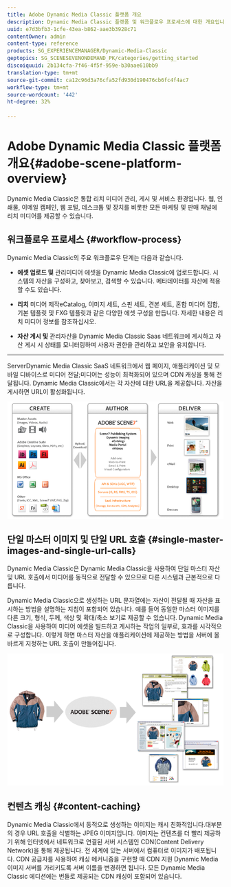 ```yaml
---
title: Adobe Dynamic Media Classic 플랫폼 개요
description: Dynamic Media Classic 플랫폼 및 워크플로우 프로세스에 대한 개요입니다.
uuid: e7d3bfb3-1cfe-43ea-b862-aae3b3928c71
contentOwner: admin
content-type: reference
products: SG_EXPERIENCEMANAGER/Dynamic-Media-Classic
geptopics: SG_SCENESEVENONDEMAND_PK/categories/getting_started
discoiquuid: 2b134cfa-7f46-4f5f-959e-b30aae610bb9
translation-type: tm+mt
source-git-commit: ca12c96d3a76cfa52fd930d190476cb6fc4f4ac7
workflow-type: tm+mt
source-wordcount: '442'
ht-degree: 32%

---
```



# Adobe Dynamic Media Classic 플랫폼 개요{#adobe-scene-platform-overview}

Dynamic Media Classic은 통합 리치 미디어 관리, 게시 및 서비스 환경입니다. 웹, 인쇄물, 이메일 캠페인, 웹 포털, 데스크톱 및 장치를 비롯한 모든 마케팅 및 판매 채널에 리치 미디어를 제공할 수 있습니다.

## 워크플로우 프로세스 {#workflow-process}

Dynamic Media Classic의 주요 워크플로우 단계는 다음과 같습니다.

* **에셋 업로드 및**
관리미디어 에셋을 Dynamic Media Classic에 업로드합니다. 시스템의 자산을 구성하고, 찾아보고, 검색할 수 있습니다. 메타데이터를 자산에 적용할 수도 있습니다.

* **리치**
미디어 제작eCatalog, 이미지 세트, 스핀 세트, 견본 세트, 혼합 미디어 집합, 기본 템플릿 및 FXG 템플릿과 같은 다양한 에셋 구성을 만듭니다. 자세한 내용은 리치 미디어 정보를 참조하십시오.

* **자산 게시 및**
관리자산을 Dynamic Media Classic Saas 네트워크에 게시하고 자산 게시 시 상태를 모니터링하며 사용자 권한을 관리하고 보안을 유지합니다.

* ****
ServerDynamic Media Classic SaaS 네트워크에서 웹 페이지, 애플리케이션 및 모바일 디바이스로 미디어 전달;미디어는 성능이 최적화되어 있으며 CDN 캐싱을 통해 전달됩니다. Dynamic Media Classic에서는 각 자산에 대한 URL을 제공합니다. 자산을 게시하면 URL이 활성화됩니다.

![Dynamic Media Classic 워크플로우 프로세스](/help/assets/gs_workflow.png)

## 단일 마스터 이미지 및 단일 URL 호출 {#single-master-images-and-single-url-calls}

Dynamic Media Classic은 Dynamic Media Classic을 사용하여 단일 마스터 자산 및 URL 호출에서 미디어를 동적으로 전달할 수 있으므로 다른 시스템과 근본적으로 다릅니다.

Dynamic Media Classic으로 생성하는 URL 문자열에는 자산이 전달될 때 자산을 표시하는 방법을 설명하는 지침이 포함되어 있습니다. 예를 들어 동일한 마스터 이미지를 다른 크기, 형식, 두께, 색상 및 확대/축소 보기로 제공할 수 있습니다. Dynamic Media Classic을 사용하여 미디어 에셋을 빌드하고 게시하는 작업의 일부로, 효과를 시각적으로 구성합니다. 이렇게 하면 마스터 자산을 애플리케이션에 제공하는 방법을 서버에 올바르게 지정하는 URL 호출이 만들어집니다.

![Dynamic Media Classic에서는 동일한 마스터 이미지를 다양한 크기와 포맷의 서로 다른 미디어에 전달할 수 있습니다.](/help/assets/gs_dynamic_publishing.png)

## 컨텐츠 캐싱 {#content-caching}

Dynamic Media Classic에서 동적으로 생성하는 이미지는 캐시 친화적입니다.대부분의 경우 URL 호출을 식별하는 JPEG 이미지입니다. 이미지는 컨텐츠를 더 빨리 제공하기 위해 인터넷에서 네트워크로 연결된 서버 시스템인 CDN(Content Delivery Network)을 통해 제공됩니다. 전 세계에 있는 서버에서 컴퓨터로 이미지가 배포됩니다. CDN 공급자를 사용하여 캐싱 메커니즘을 구현할 때 CDN 지원 Dynamic Media 이미지 서버를 가리키도록 서버 이름을 변경하면 됩니다. 모든 Dynamic Media Classic 에디션에는 번들로 제공되는 CDN 캐싱이 포함되어 있습니다.

